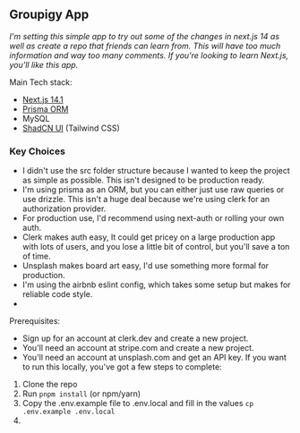 ## Groupigy App

_I'm setting this simple app to try out some of the changes in next.js 14 as well as create a repo that friends can learn from. This will have too much information and way too many comments. If you're looking to learn Next.js, you'll like this app._



Main Tech stack:
- [Next.js 14.1](https://nextjs.org/)
- [Prisma ORM](https://www.prisma.io/)
- MySQL
- [ShadCN UI](https://ui.shadcn.com) (Tailwind CSS)



### Key Choices
- I didn't use the src folder structure because I wanted to keep the project as simple as possible. This isn't designed to be production ready.
- I'm using prisma as an ORM, but you can either just use raw queries or use drizzle. This isn't a huge deal because we're using clerk for an authorization provider.
- For production use, I'd recommend using next-auth or rolling your own auth.
- Clerk makes auth easy, It could get pricey on a large production app with lots of users, and you lose a little bit of control, but you'll save a ton of time. 
- Unsplash makes board art easy, I'd use something more formal for production.
- I'm using the airbnb eslint config, which takes some setup but makes for reliable code style.
- 

Prerequisites:
- Sign up for an account at clerk.dev and create a new project.
- You'll need an account at stripe.com and create a new project.
- You'll need an account at unsplash.com and get an API key.
If you want to run this locally, you've got a few steps to complete:
1. Clone the repo
2. Run ```pnpm install``` (or npm/yarn)
3. Copy the .env.example file to .env.local and fill in the values ```cp .env.example .env.local```
4.  